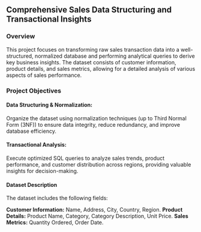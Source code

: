 ## Comprehensive Sales Data Structuring and Transactional Insights

### Overview
This project focuses on transforming raw sales transaction data into a well-structured, normalized database and performing analytical queries to derive key business insights. The dataset consists of customer information, product details, and sales metrics, allowing for a detailed analysis of various aspects of sales performance.

### Project Objectives
#### Data Structuring & Normalization:
Organize the dataset using normalization techniques (up to Third Normal Form (3NF)) to ensure data integrity, reduce redundancy, and improve database efficiency.

#### Transactional Analysis:
Execute optimized SQL queries to analyze sales trends, product performance, and customer distribution across regions, providing valuable insights for decision-making.

#### Dataset Description
The dataset includes the following fields:

**Customer Information:**  Name, Address, City, Country, Region.
**Product Details:** Product Name, Category, Category Description, Unit Price.
**Sales Metrics:** Quantity Ordered, Order Date.




